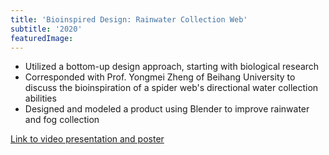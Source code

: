 ```yaml
---
title: 'Bioinspired Design: Rainwater Collection Web'
subtitle: '2020'
featuredImage:
---
```

* Utilized a bottom-up design approach, starting with biological research
* Corresponded with Prof. Yongmei Zheng of Beihang University to discuss the bioinspiration of a spider web's directional water collection abilities
* Designed and modeled a product using Blender to improve rainwater and fog collection

[Link to video presentation and poster](https://www.behance.net/gallery/96515719/Team-15)

